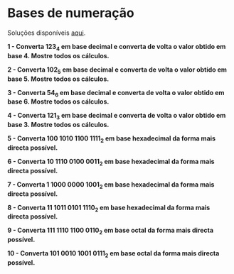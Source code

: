 # Bases de numeração

Soluções disponíveis [aqui](01_bases_sol.md).

**1 - Converta 123<sub>4</sub> em base decimal e converta de volta o valor
obtido em base 4. Mostre todos os cálculos.**

**2 - Converta 102<sub>5</sub> em base decimal e converta de volta o valor
obtido em base 5. Mostre todos os cálculos.**

**3 - Converta 54<sub>6</sub> em base decimal e converta de volta o valor
obtido em base 6. Mostre todos os cálculos.**

**4 - Converta 121<sub>3</sub> em base decimal e converta de volta o valor
obtido em base 3. Mostre todos os cálculos.**

**5 - Converta 100 1010 1100 1111<sub>2</sub> em base hexadecimal da forma mais
directa possível.**

**6 - Converta 10 1110 0100 0011<sub>2</sub> em base hexadecimal da forma mais
directa possível.**

**7 - Converta 1 1000 0000 1001<sub>2</sub> em base hexadecimal da forma mais
directa possível.**

**8 - Converta 11 1011 0101 1110<sub>2</sub> em base hexadecimal da forma mais
directa possível.**

**9 - Converta 111 1110 1100 0110<sub>2</sub> em base octal da forma mais
directa possível.**

**10 - Converta 101 0010 1001 0111<sub>2</sub> em base octal da forma mais
directa possível.**
